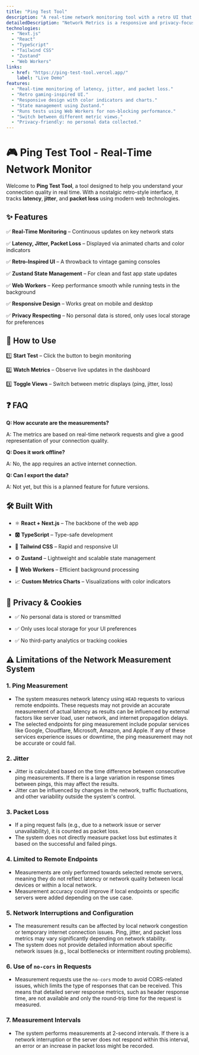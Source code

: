```yaml
---
title: "Ping Test Tool"
description: "A real-time network monitoring tool with a retro UI that helps users analyze latency, jitter, and packet loss."
detailedDescription: "Network Metrics is a responsive and privacy-focused web app built with Next.js, TypeScript, and Zustand. It provides real-time feedback on connection quality, showing metrics like latency, jitter, and packet loss, all within a nostalgic retro-gaming interface."
technologies:
  - "Next.js"
  - "React"
  - "TypeScript"
  - "Tailwind CSS"
  - "Zustand"
  - "Web Workers"
links:
  - href: "https://ping-test-tool.vercel.app/"
    label: "Live Demo"
features:
  - "Real-time monitoring of latency, jitter, and packet loss."
  - "Retro gaming-inspired UI."
  - "Responsive design with color indicators and charts."
  - "State management using Zustand."
  - "Runs tests using Web Workers for non-blocking performance."
  - "Switch between different metric views."
  - "Privacy-friendly: no personal data collected."
---
```


# 🎮 Ping Test Tool - Real-Time Network Monitor  

Welcome to **Ping Test Tool**, a tool designed to help you understand your connection quality in real time. With a nostalgic retro-style interface, it tracks **latency**, **jitter**, and **packet loss** using modern web technologies.

## ✨ Features

✅ **Real-Time Monitoring** – Continuous updates on key network stats 

✅ **Latency, Jitter, Packet Loss** – Displayed via animated charts and color indicators  

✅ **Retro-Inspired UI** – A throwback to vintage gaming consoles  

✅ **Zustand State Management** – For clean and fast app state updates  

✅ **Web Workers** – Keep performance smooth while running tests in the background  

✅ **Responsive Design** – Works great on mobile and desktop  

✅ **Privacy Respecting** – No personal data is stored, only uses local storage for preferences  

## 🚀 How to Use

1️⃣ **Start Test** – Click the button to begin monitoring  

2️⃣ **Watch Metrics** – Observe live updates in the dashboard  

3️⃣ **Toggle Views** – Switch between metric displays (ping, jitter, loss)  

## ❓ FAQ

**Q: How accurate are the measurements?** 

A: The metrics are based on real-time network requests and give a good representation of your connection quality.

**Q: Does it work offline?**  

A: No, the app requires an active internet connection.

**Q: Can I export the data?**  

A: Not yet, but this is a planned feature for future versions.

## 🛠️ Built With

- ⚛️ **React + Next.js** – The backbone of the web app  

- 🅾️ **TypeScript** – Type-safe development  

- 🎨 **Tailwind CSS** – Rapid and responsive UI  

- ⚙️ **Zustand** – Lightweight and scalable state management  

- 💪 **Web Workers** – Efficient background processing    

- 📈 **Custom Metrics Charts** – Visualizations with color indicators  

## 🔐 Privacy & Cookies

- ✅ No personal data is stored or transmitted  

- ✅ Only uses local storage for your UI preferences  

- ✅ No third-party analytics or tracking cookies  

## ⚠️ Limitations of the Network Measurement System

### 1. **Ping Measurement**

   - The system measures network latency using `HEAD` requests to various remote endpoints. These requests may not provide an accurate measurement of actual latency as results can be influenced by external factors like server load, user network, and internet propagation delays.
   - The selected endpoints for ping measurement include popular services like Google, Cloudflare, Microsoft, Amazon, and Apple. If any of these services experience issues or downtime, the ping measurement may not be accurate or could fail.

### 2. **Jitter**

   - Jitter is calculated based on the time difference between consecutive ping measurements. If there is a large variation in response times between pings, this may affect the results.
   - Jitter can be influenced by changes in the network, traffic fluctuations, and other variability outside the system's control.

### 3. **Packet Loss**

   - If a ping request fails (e.g., due to a network issue or server unavailability), it is counted as packet loss.
   - The system does not directly measure packet loss but estimates it based on the successful and failed pings.

### 4. **Limited to Remote Endpoints**

   - Measurements are only performed towards selected remote servers, meaning they do not reflect latency or network quality between local devices or within a local network.
   - Measurement accuracy could improve if local endpoints or specific servers were added depending on the use case.

### 5. **Network Interruptions and Configuration**

   - The measurement results can be affected by local network congestion or temporary internet connection issues. Ping, jitter, and packet loss metrics may vary significantly depending on network stability.
   - The system does not provide detailed information about specific network issues (e.g., local bottlenecks or intermittent routing problems).

### 6. **Use of `no-cors` in Requests**

   - Measurement requests use the `no-cors` mode to avoid CORS-related issues, which limits the type of responses that can be received. This means that detailed server response metrics, such as header response time, are not available and only the round-trip time for the request is measured.

### 7. **Measurement Intervals**

   - The system performs measurements at 2-second intervals. If there is a network interruption or the server does not respond within this interval, an error or an increase in packet loss might be recorded.


